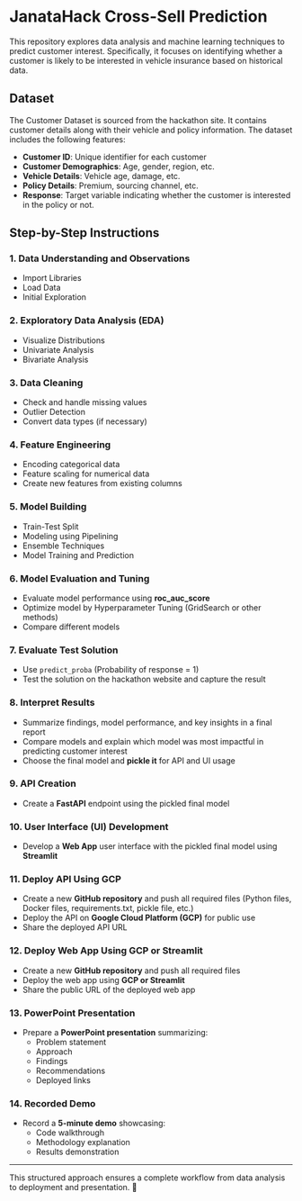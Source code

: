 # JanataHack Cross-Sell Prediction

This repository explores data analysis and machine learning techniques to predict customer interest. Specifically, it focuses on identifying whether a customer is likely to be interested in vehicle insurance based on historical data.

## Dataset

The Customer Dataset is sourced from the hackathon site. It contains customer details along with their vehicle and policy information. The dataset includes the following features:

- **Customer ID**: Unique identifier for each customer  
- **Customer Demographics**: Age, gender, region, etc.  
- **Vehicle Details**: Vehicle age, damage, etc.  
- **Policy Details**: Premium, sourcing channel, etc.  
- **Response**: Target variable indicating whether the customer is interested in the policy or not.  

## Step-by-Step Instructions

### 1. Data Understanding and Observations
- Import Libraries  
- Load Data  
- Initial Exploration  

### 2. Exploratory Data Analysis (EDA)
- Visualize Distributions  
- Univariate Analysis  
- Bivariate Analysis  

### 3. Data Cleaning
- Check and handle missing values  
- Outlier Detection  
- Convert data types (if necessary)  

### 4. Feature Engineering
- Encoding categorical data  
- Feature scaling for numerical data  
- Create new features from existing columns  

### 5. Model Building
- Train-Test Split  
- Modeling using Pipelining  
- Ensemble Techniques  
- Model Training and Prediction  

### 6. Model Evaluation and Tuning
- Evaluate model performance using **roc_auc_score**  
- Optimize model by Hyperparameter Tuning (GridSearch or other methods)  
- Compare different models  

### 7. Evaluate Test Solution
- Use `predict_proba` (Probability of response = 1)  
- Test the solution on the hackathon website and capture the result  

### 8. Interpret Results
- Summarize findings, model performance, and key insights in a final report  
- Compare models and explain which model was most impactful in predicting customer interest  
- Choose the final model and **pickle it** for API and UI usage  

### 9. API Creation
- Create a **FastAPI** endpoint using the pickled final model  

### 10. User Interface (UI) Development
- Develop a **Web App** user interface with the pickled final model using **Streamlit**  

### 11. Deploy API Using GCP
- Create a new **GitHub repository** and push all required files (Python files, Docker files, requirements.txt, pickle file, etc.)  
- Deploy the API on **Google Cloud Platform (GCP)** for public use  
- Share the deployed API URL  

### 12. Deploy Web App Using GCP or Streamlit
- Create a new **GitHub repository** and push all required files  
- Deploy the web app using **GCP or Streamlit**  
- Share the public URL of the deployed web app  

### 13. PowerPoint Presentation
- Prepare a **PowerPoint presentation** summarizing:
  - Problem statement  
  - Approach  
  - Findings  
  - Recommendations  
  - Deployed links  

### 14. Recorded Demo
- Record a **5-minute demo** showcasing:
  - Code walkthrough  
  - Methodology explanation  
  - Results demonstration  

---

This structured approach ensures a complete workflow from data analysis to deployment and presentation. 🚀


